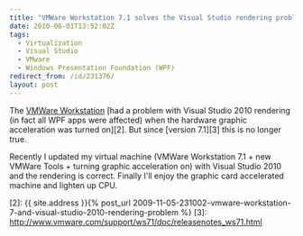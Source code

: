 ```yaml
---
title: "VMWare Workstation 7.1 solves the Visual Studio rendering problem"
date: 2010-06-01T13:52:02Z
tags:
  - Virtualization
  - Visual Studio
  - VMware
  - Windows Presentation Foundation (WPF)
redirect_from: /id/231376/
layout: post
---
```

The [VMWare Workstation][1] [had a problem with Visual Studio 2010 rendering (in fact all WPF apps were affected) when the hardware graphic acceleration was turned on][2]. But since [version 7.1][3] this is no longer true.

Recently I updated my virtual machine (VMWare Workstation 7.1 + new VMWare Tools + turning graphic acceleration on) with Visual Studio 2010 and the rendering is correct. Finally I'll enjoy the graphic card accelerated machine and lighten up CPU.

[1]: http://www.vmware.com/products/workstation/
[2]: {{ site.address }}{% post_url 2009-11-05-231002-vmware-workstation-7-and-visual-studio-2010-rendering-problem %}
[3]: http://www.vmware.com/support/ws71/doc/releasenotes_ws71.html